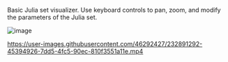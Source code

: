 Basic Julia set visualizer. Use keyboard controls to pan, zoom, and modify the parameters of the Julia set.

![image](https://user-images.githubusercontent.com/46292427/232889549-97b55ddd-f115-44b1-8d11-50e931173fc2.png)

https://user-images.githubusercontent.com/46292427/232891292-45394926-7dd5-4fc5-90ec-810f3551a11e.mp4
